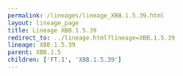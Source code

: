 ```yaml
---
permalink: /lineages/lineage_XBB.1.5.39.html
layout: lineage_page
title: Lineage XBB.1.5.39
redirect_to: ../lineage.html?lineage=XBB.1.5.39
lineage: XBB.1.5.39
parent: XBB.1.5
children: ['FT.1', 'XBB.1.5.39']
---
```

